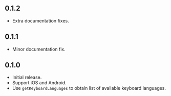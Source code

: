 ## 0.1.2

* Extra documentation fixes.

## 0.1.1

* Minor documentation fix.

## 0.1.0

* Initial release.
* Support iOS and Android.
* Use `getKeyboardLanguages` to obtain list of available keyboard languages.

